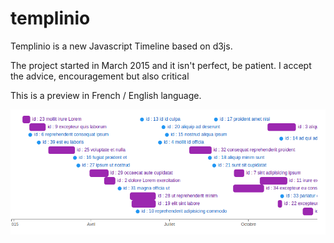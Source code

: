 # templinio

Templinio is a new Javascript Timeline based on d3js.

The project started in March 2015 and it isn't perfect, be patient. I accept the advice, encouragement but also critical

This is a preview in French / English language.

![Image](https://raw.githubusercontent.com/cdrikd/templinio/master/capture.png)